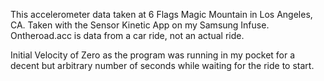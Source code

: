 This accelerometer data taken at 6 Flags Magic Mountain in Los Angeles, CA. Taken with the Sensor Kinetic App on my Samsung Infuse. Ontheroad.acc is data from a car ride, not an actual ride.

Initial Velocity of Zero as the program was running in my pocket for a decent but arbitrary number of seconds while waiting for the ride to start.